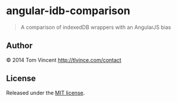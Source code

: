 # angular-idb-comparison

> A comparison of indexedDB wrappers with an AngularJS bias

## Author

© 2014 Tom Vincent <http://tlvince.com/contact>

## License

Released under the [MIT license](http://tlvince.mit-license.org).
